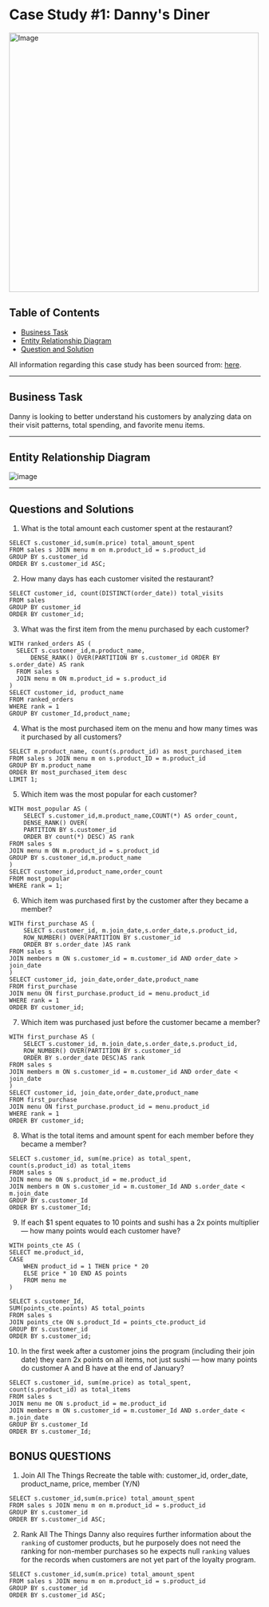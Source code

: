 # Case Study #1: Danny's Diner 
<img src="https://user-images.githubusercontent.com/81607668/127727503-9d9e7a25-93cb-4f95-8bd0-20b87cb4b459.png" alt="Image" width="500" height="520">

## Table of Contents
- [Business Task](#business-task)
- [Entity Relationship Diagram](#entity-relationship-diagram)
- [Question and Solution](#question-and-solution)

All information regarding this case study has been sourced from: [here](https://8weeksqlchallenge.com/case-study-1/). 

***

## Business Task
Danny is looking to better understand his customers by analyzing data on their visit patterns, total spending, and favorite menu items.

***

## Entity Relationship Diagram

![image](https://user-images.githubusercontent.com/81607668/127271130-dca9aedd-4ca9-4ed8-b6ec-1e1920dca4a8.png)


***

## Questions and Solutions
1. What is the total amount each customer spent at the restaurant?
````
SELECT s.customer_id,sum(m.price) total_amount_spent
FROM sales s JOIN menu m on m.product_id = s.product_id
GROUP BY s.customer_id
ORDER BY s.customer_id ASC;
````
2. How many days has each customer visited the restaurant?
````
SELECT customer_id, count(DISTINCT(order_date)) total_visits
FROM sales
GROUP BY customer_id
ORDER BY customer_id;
````
3. What was the first item from the menu purchased by each customer?
````
WITH ranked_orders AS (
  SELECT s.customer_id,m.product_name,
      DENSE_RANK() OVER(PARTITION BY s.customer_id ORDER BY s.order_date) AS rank
  FROM sales s
  JOIN menu m ON m.product_id = s.product_id
)
SELECT customer_id, product_name
FROM ranked_orders
WHERE rank = 1
GROUP BY customer_Id,product_name;
````
4. What is the most purchased item on the menu and how many times was it purchased by all customers?
````
SELECT m.product_name, count(s.product_id) as most_purchased_item
FROM sales s JOIN menu m on s.product_ID = m.product_id
GROUP BY m.product_name
ORDER BY most_purchased_item desc
LIMIT 1;
````
5. Which item was the most popular for each customer?
````
WITH most_popular AS (
	SELECT s.customer_id,m.product_name,COUNT(*) AS order_count,
	DENSE_RANK() OVER(
	PARTITION BY s.customer_id 
	ORDER BY count(*) DESC) AS rank
FROM sales s
JOIN menu m ON m.product_id = s.product_id
GROUP BY s.customer_id,m.product_name
)
SELECT customer_id,product_name,order_count
FROM most_popular
WHERE rank = 1;
````
6. Which item was purchased first by the customer after they became a member?
````
WITH first_purchase AS (
	SELECT s.customer_id, m.join_date,s.order_date,s.product_id,
	ROW_NUMBER() OVER(PARTITION BY s.customer_id
	ORDER BY s.order_date )AS rank
FROM sales s
JOIN members m ON s.customer_id = m.customer_id AND order_date > join_date
)
SELECT customer_id, join_date,order_date,product_name
FROM first_purchase
JOIN menu ON first_purchase.product_id = menu.product_id
WHERE rank = 1
ORDER BY customer_id;
````
7. Which item was purchased just before the customer became a member?
````
WITH first_purchase AS (
	SELECT s.customer_id, m.join_date,s.order_date,s.product_id,
	ROW_NUMBER() OVER(PARTITION BY s.customer_id
	ORDER BY s.order_date DESC)AS rank
FROM sales s
JOIN members m ON s.customer_id = m.customer_id AND order_date < join_date
)
SELECT customer_id, join_date,order_date,product_name
FROM first_purchase
JOIN menu ON first_purchase.product_id = menu.product_id
WHERE rank = 1
ORDER BY customer_id;
````
8. What is the total items and amount spent for each member before they became a member?
````
SELECT s.customer_id, sum(me.price) as total_spent, count(s.product_id) as total_items
FROM sales s 
JOIN menu me ON s.product_id = me.product_id
JOIN members m ON s.customer_id = m.customer_Id AND s.order_date < m.join_date
GROUP BY s.customer_Id
ORDER BY s.customer_Id;
````
9. If each $1 spent equates to 10 points and sushi has a 2x points multiplier — how many points would each customer have?
````
WITH points_cte AS (
SELECT me.product_id,
CASE
	WHEN product_id = 1 THEN price * 20
	ELSE price * 10 END AS points
	FROM menu me
)

SELECT s.customer_Id,
SUM(points_cte.points) AS total_points
FROM sales s
JOIN points_cte ON s.product_Id = points_cte.product_id
GROUP BY s.customer_id
ORDER BY s.customer_id;
````
10. In the first week after a customer joins the program (including their join date) they earn 2x points on all items, not just sushi — how many points do customer A and B have at the end of January?
````
SELECT s.customer_id, sum(me.price) as total_spent, count(s.product_id) as total_items
FROM sales s 
JOIN menu me ON s.product_id = me.product_id
JOIN members m ON s.customer_id = m.customer_Id AND s.order_date < m.join_date
GROUP BY s.customer_Id
ORDER BY s.customer_Id;
````
## BONUS QUESTIONS
1. Join All The Things
Recreate the table with: customer_id, order_date, product_name, price, member (Y/N)
````
SELECT s.customer_id,sum(m.price) total_amount_spent
FROM sales s JOIN menu m on m.product_id = s.product_id
GROUP BY s.customer_id
ORDER BY s.customer_id ASC;
````
2. Rank All The Things
Danny also requires further information about the ```ranking``` of customer products, but he purposely does not need the ranking for non-member purchases so he expects null ```ranking``` values for the records when customers are not yet part of the loyalty program.
````
SELECT s.customer_id,sum(m.price) total_amount_spent
FROM sales s JOIN menu m on m.product_id = s.product_id
GROUP BY s.customer_id
ORDER BY s.customer_id ASC;
````
